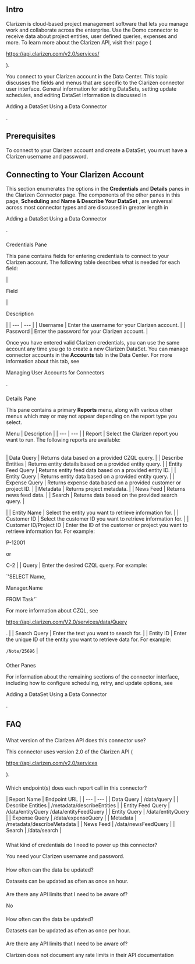 

Intro
-------

Clarizen is cloud-based project management software that lets you manage work and collaborate across the enterprise. Use the Domo connector to receive data about project entities, user defined queries, expenses and more. To learn more about the Clarizen API, visit their page (

https://api.clarizen.com/v2.0/services/

).


 You connect to your Clarizen account in the Data Center. This topic discusses the fields and menus that are specific to the Clarizen connector user interface. General information for adding DataSets, setting update schedules, and editing DataSet information is discussed in

Adding a DataSet Using a Data Connector

.


 Prerequisites
---------------

To connect to your Clarizen account and create a DataSet, you must have a Clarizen username and password.


 Connecting to Your Clarizen Account
-------------------------------------


 This section enumerates the options in the
 **Credentials**
 and
 **Details**
 panes in the Clarizen Connector page. The components of the other panes in this page,
 **Scheduling**
 and
 **Name & Describe Your DataSet**
 , are universal across most connector types and are discussed in greater length in

Adding a DataSet Using a Data Connector

.


###

Credentials Pane


 This pane contains fields for entering credentials to connect to your Clarizen account. The following table describes what is needed for each field:


|

Field

|

Description

|
| --- | --- |
|
 Username
  |
 Enter the username for your Clarizen account.
  |
|
 Password
  |
 Enter the password for your Clarizen account.
  |


 Once you have entered valid Clarizen credentials, you can use the same account any time you go to create a new Clarizen DataSet. You can manage connector accounts in the
 **Accounts**
 tab in the Data Center. For more information about this tab, see

Managing User Accounts for Connectors

.


###
 Details Pane

This pane contains a primary
 **Reports**
 menu, along with various other menus which may or may not appear depending on the report type you select.


 Menu
  |
 Description
  |
| --- | --- |
|
 Report
  |
 Select the Clarizen report you want to run. The following reports are available:


|  |  |
| --- | --- |
|
 Data Query
  |
 Returns data based on a provided CZQL query.
  |
|
 Describe Entities
  |
 Returns entity details based on a provided entity query.
  |
|
 Entity Feed Query
  |
 Returns entity feed data based on a provided entity ID.
  |
|
 Entity Query
  |
 Returns entity data based on a provided entity query.
  |
|
 Expense Query
  |
 Returns expense data based on a provided customer or project ID.
  |
|
 Metadata
  |
 Returns project metadata.
  |
|
 News Feed
  |
 Returns news feed data.
  |
|
 Search
  |
 Returns data based on the provided search query.
  |

|
|
 Entity Name
  |
 Select the entity you want to retrieve information for.
  |
|
 Customer ID
  |
 Select the customer ID you want to retrieve information for.
  |
|
 Customer ID/Project ID
  |
 Enter the ID of the customer or project you want to retrieve information for. For example:

P-12001

or

C-2
  |
|
 Query
  |
 Enter the desired CZQL query. For example:


`'SELECT Name,

Manager.Name

FROM Task'`


 For more information about CZQL, see

https://api.clarizen.com/V2.0/services/data/Query

.
  |
|
 Search Query
  |
 Enter the text you want to search for.
  |
|
 Entity ID
  |
 Enter the unique ID of the entity you want to retrieve data for. For example:


`/Note/25696`
 |


###
 Other Panes

For information about the remaining sections of the connector interface, including how to configure scheduling, retry, and update options, see

Adding a DataSet Using a Data Connector

.


 FAQ
-----


#####
 What version of the Clarizen API does this connector use?

This connector uses version 2.0 of the Clarizen API (

https://api.clarizen.com/v2.0/services

).

####
 Which endpoint(s) does each report call in this connector?


|
 Report Name
  |
 Endpoint URL
  |
| --- | --- |
|
 Data Query
  |
 /data/query
  |
|
 Describe Entities
  |
 /metadata/describeEntities
  |
|
 Entity Feed Query
  |
 /data/entityQuery /data/entityFeedQuery
  |
|
 Entity Query
  |
 /data/entityQuery
  |
|
 Expense Query
  |
 /data/expenseQuery
  |
|
 Metadata
  |
 /metadata/describeMetadata
  |
|
 News Feed
  |
 /data/newsFeedQuery
  |
|
 Search
  |
 /data/search
  |


#####
 What kind of credentials do I need to power up this connector?

You need your Clarizen username and password.

####
 How often can the data be updated?

Datasets can be updated as often as once an hour.

####
 Are there any API limits that I need to be aware of?

No

####
 How often can the data be updated?

Datasets can be updated as often as once per hour.

####
 Are there any API limits that I need to be aware of?

Clarizen does not document any rate limits in their API documentation

